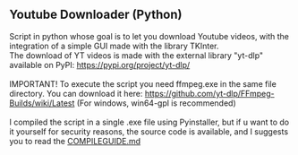 ## Youtube Downloader (Python)

Script in python whose goal is to let you download Youtube videos, with the integration of a simple GUI made with the library TKInter.
<br>The download of YT videos is made with the external library "yt-dlp" available on PyPI: https://pypi.org/project/yt-dlp/
<br><br> IMPORTANT! To execute the script you need ffmpeg.exe in the same file directory. You can download it here: https://github.com/yt-dlp/FFmpeg-Builds/wiki/Latest (For windows, win64-gpl is recommended)
<br><br>I compiled the script in a single .exe file using Pyinstaller, but if u want to do it yourself for security reasons, the source code is available, and I suggests you to read the [COMPILEGUIDE.md](COMPILEGUIDE.md)
